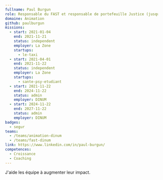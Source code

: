 ```yaml
---
fullname: Paul Burgun
role: Responsable du FAST et responsable de portefeuille Justice (jusqu'à fin 2024).
domaine: Animation
github: paulburgun
missions:
  - start: 2021-01-04
    end: 2021-11-21
    status: independent
    employer: La Zone
    startups:
      - le-taxi
  - start: 2021-04-01
    end: 2021-11-22
    status: independent
    employer: La Zone
    startups:
      - sante-psy-etudiant
  - start: 2021-11-22
    end: 2024-11-22
    status: admin
    employer: DINUM
  - start: 2024-11-22
    end: 2027-11-22
    status: admin
    employer: DINUM
badges:
  - segur
teams:
  - /teams/animation-dinum
  - /teams/fast-dinum
link: https://www.linkedin.com/in/paul-burgun/
competences:
  - Croissance
  - Coaching
---
```

J'aide les équipe à augmenter leur impact.